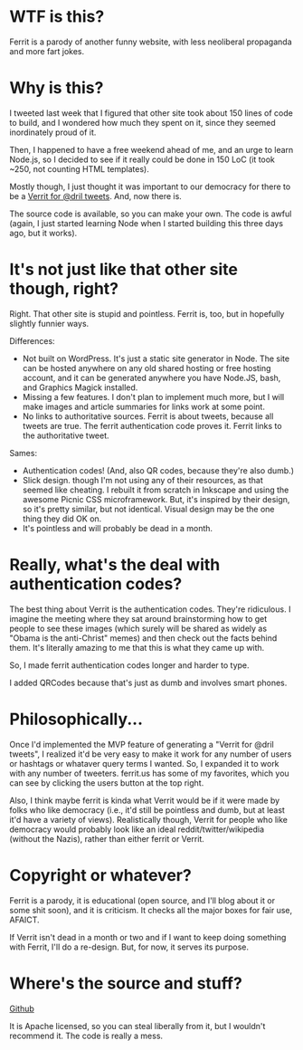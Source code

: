 # WTF is this?

Ferrit is a parody of another funny website, with less neoliberal propaganda and more fart jokes.

# Why is this?

I tweeted last week that I figured that other site took about 150 lines of code to build, and I wondered how much they spent on it, since they seemed inordinately proud of it.

Then, I happened to have a free weekend ahead of me, and an urge to learn Node.js, so I decided to see if it really could be done in 150 LoC (it took ~250, not counting HTML templates).

Mostly though, I just thought it was important to our democracy for there to be a [Verrit for @dril tweets](http://ferrit.us/dril). And, now there is.

The source code is available, so you can make your own. The code is awful (again, I just started learning Node when I started building this three days ago, but it works).

# It's not just like that other site though, right?

Right. That other site is stupid and pointless. Ferrit is, too, but in hopefully slightly funnier ways.

Differences:

  - Not built on WordPress. It's just a static site generator in Node. The site can be hosted anywhere on any old shared hosting or free hosting account, and it can be generated anywhere you have Node.JS, bash, and Graphics Magick installed.
  - Missing a few features. I don't plan to implement much more, but I will make images and article summaries for links work at some point.
  - No links to authoritative sources. Ferrit is about tweets, because all tweets are true. The ferrit authentication code proves it. Ferrit links to the authoritative tweet.

Sames:

  - Authentication codes! (And, also QR codes, because they're also dumb.)
  - Slick design. though I'm not using any of their resources, as that seemed like cheating. I rebuilt it from scratch in Inkscape and using the awesome Picnic CSS microframework. But, it's inspired by their design, so it's pretty similar, but not identical. Visual design may be the one thing they did OK on.
  - It's pointless and will probably be dead in a month.

# Really, what's the deal with authentication codes?

The best thing about Verrit is the authentication codes. They're ridiculous. I imagine the meeting where they sat around brainstorming how to get people to see these images (which surely will be shared as widely as "Obama is the anti-Christ" memes) and then check out the facts behind them. It's literally amazing to me that this is what they came up with.

So, I made ferrit authentication codes longer and harder to type.

I added QRCodes because that's just as dumb and involves smart phones.

# Philosophically...

Once I'd implemented the MVP feature of generating a "Verrit for @dril tweets", I realized it'd be very easy to make it work for any number of users or hashtags or whataver query terms I wanted. So, I expanded it to work with any number of tweeters. ferrit.us has some of my favorites, which you can see by clicking the users button at the top right.

Also, I think maybe ferrit is kinda what Verrit would be if it were made by folks who like democracy (i.e., it'd still be pointless and dumb, but at least it'd have a variety of views). Realistically though, Verrit for people who like democracy would probably look like an ideal reddit/twitter/wikipedia (without the Nazis), rather than either ferrit or Verrit.

# Copyright or whatever?

Ferrit is a parody, it is educational (open source, and I'll blog about it or some shit soon), and it is criticism. It checks all the major boxes for fair use, AFAICT.

If Verrit isn't dead in a month or two and if I want to keep doing something with Ferrit, I'll do a re-design. But, for now, it serves its purpose.

# Where's the source and stuff?

[Github](https://github.com/swelljoe/ferrit)

It is Apache licensed, so you can steal liberally from it, but I wouldn't recommend it. The code is really a mess.
